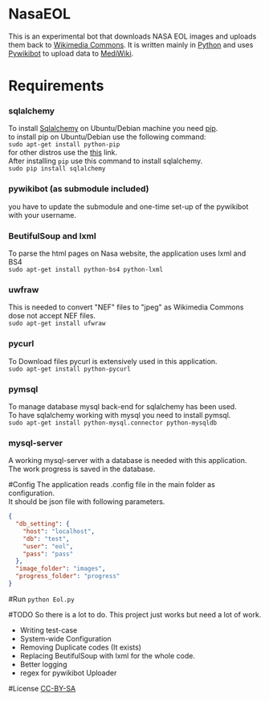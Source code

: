 # NasaEOL

This is an experimental bot that downloads NASA EOL images and uploads them back to [Wikimedia Commons](https://commons.wikimedia.org).
It is written mainly in [Python](https://www.python.org) and uses [Pywikibot](https://www.mediawiki.org/wiki/Manual:Pywikibot) to upload data to [MediWiki](https://www.mediawiki.org).

# Requirements
### sqlalchemy
To install [Sqlalchemy](http://www.sqlalchemy.org/) on Ubuntu/Debian machine you need [pip](https://pip.pypa.io/en/latest/).      
to install pip on Ubuntu/Debian use the following command:      
```sudo apt-get install python-pip```   
for other distros use the [this](https://pip.pypa.io/en/latest/installing.html) link.     
After installing ```pip``` use this command to install sqlalchemy.    
```sudo pip install sqlalchemy```   
### pywikibot (as submodule included)
you have to update the submodule and one-time set-up of the pywikibot with your username.
### BeutifulSoup and lxml
To parse the html pages on Nasa website, the application uses lxml and BS4  
```sudo apt-get install python-bs4 python-lxml```   
### uwfraw
This is needed to convert "NEF" files to "jpeg" as Wikimedia Commons dose not accept NEF files.   
```sudo apt-get install ufwraw```   
### pycurl
To Download files pycurl is extensively used in this application.   
```sudo apt-get install python-pycurl```
### pymsql
To manage database mysql back-end for sqlalchemy has been used.    
To have sqlalchemy working with mysql you need to install pymsql.   
```sudo apt-get install python-mysql.connector python-mysqldb```
### mysql-server
A working mysql-server with a database is needed with this application. 
The work progress is saved in the database. 

#Config
The application reads .config file in the main folder as configuration.  
It should be json file with following parameters.  
```json
{
  "db_setting": {
    "host": "localhost",
    "db": "test",
    "user": "eol",
    "pass": "pass"
  },
  "image_folder": "images",
  "progress_folder": "progress"
}
```
#Run
```python Eol.py```

#TODO
So there is a lot to do. This project just works but need a lot of work.
- Writing test-case
- System-wide Configuration
- Removing Duplicate codes (It exists)
- Replacing BeutifulSoup with lxml for the whole code.
- Better logging
- regex for pywikibot Uploader

#License
[CC-BY-SA](https://creativecommons.org/licenses/by-sa/2.0/)
